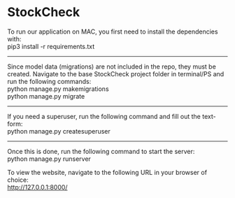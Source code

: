 # StockCheck
To run our application on MAC, you first need to install the dependencies with:  
pip3 install -r requirements.txt

---

Since model data (migrations) are not included in the repo, they must be created.
Navigate to the base StockCheck project folder in terminal/PS and run the following commands:  
python manage.py makemigrations  
python manage.py migrate  

---

If you need a superuser, run the following command and fill out the text-form:  
python manage.py createsuperuser

---

Once this is done, run the following command to start the server:  
python manage.py runserver

To view the website, navigate to the following URL in your browser of choice:  
http://127.0.0.1:8000/
